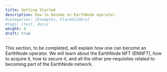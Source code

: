 ```yaml
---
title: Getting Started
description: How to become an EarthNode operator.
#categories: [Examples, Placeholders]
#tags: [test, docs]
weight: 4
draft: true
---
```


This section, to be completed, will explain how one can become an EarthNode operator. We will learn about the EarthNode
NFT (ENNFT), how to acquire it, how to secure it, and all the other pre-requisites related to becoming part of the 
EarthNode network.
